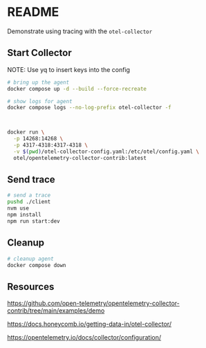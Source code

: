 # README

Demonstrate using tracing with the `otel-collector`  

## Start Collector

NOTE: Use yq to insert keys into the config

```sh
# bring up the agent
docker compose up -d --build --force-recreate

# show logs for agent
docker compose logs --no-log-prefix otel-collector -f     



docker run \
  -p 14268:14268 \
  -p 4317-4318:4317-4318 \
  -v $(pwd)/otel-collector-config.yaml:/etc/otel/config.yaml \
  otel/opentelemetry-collector-contrib:latest
```

## Send trace

```sh
# send a trace
pushd ./client  
nvm use       
npm install   
npm run start:dev               
```

## Cleanup

```sh
# cleanup agent
docker compose down              
```

## Resources

https://github.com/open-telemetry/opentelemetry-collector-contrib/tree/main/examples/demo

https://docs.honeycomb.io/getting-data-in/otel-collector/

https://opentelemetry.io/docs/collector/configuration/


